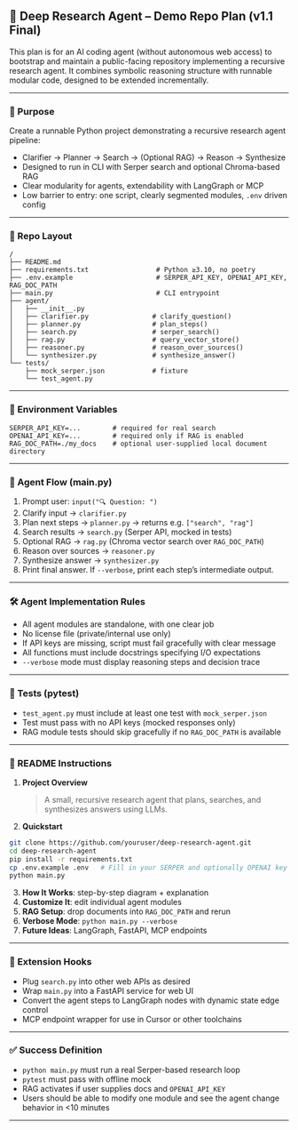 ## 🧠 Deep Research Agent – Demo Repo Plan (v1.1 Final)

This plan is for an AI coding agent (without autonomous web access) to bootstrap and maintain a public-facing repository implementing a recursive research agent. It combines symbolic reasoning structure with runnable modular code, designed to be extended incrementally.

---

### 🎯 Purpose

Create a runnable Python project demonstrating a recursive research agent pipeline:

* Clarifier → Planner → Search → (Optional RAG) → Reason → Synthesize
* Designed to run in CLI with Serper search and optional Chroma-based RAG
* Clear modularity for agents, extendability with LangGraph or MCP
* Low barrier to entry: one script, clearly segmented modules, `.env` driven config

---

### 📂 Repo Layout

```
/
├── README.md
├── requirements.txt                 # Python ≥3.10, no poetry
├── .env.example                     # SERPER_API_KEY, OPENAI_API_KEY, RAG_DOC_PATH
├── main.py                          # CLI entrypoint
├── agent/
│   ├── __init__.py
│   ├── clarifier.py                # clarify_question()
│   ├── planner.py                  # plan_steps()
│   ├── search.py                   # serper_search()
│   ├── rag.py                      # query_vector_store()
│   ├── reasoner.py                 # reason_over_sources()
│   └── synthesizer.py              # synthesize_answer()
└── tests/
    ├── mock_serper.json            # fixture
    └── test_agent.py
```

---

### 🔑 Environment Variables

```
SERPER_API_KEY=...        # required for real search
OPENAI_API_KEY=...        # required only if RAG is enabled
RAG_DOC_PATH=./my_docs    # optional user-supplied local document directory
```

---

### 🚀 Agent Flow (main.py)

1. Prompt user: `input("🔍 Question: ")`
2. Clarify input → `clarifier.py`
3. Plan next steps → `planner.py` → returns e.g. `["search", "rag"]`
4. Search results → `search.py` (Serper API, mocked in tests)
5. Optional RAG → `rag.py` (Chroma vector search over `RAG_DOC_PATH`)
6. Reason over sources → `reasoner.py`
7. Synthesize answer → `synthesizer.py`
8. Print final answer. If `--verbose`, print each step’s intermediate output.

---

### 🛠 Agent Implementation Rules

* All agent modules are standalone, with one clear job
* No license file (private/internal use only)
* If API keys are missing, script must fail gracefully with clear message
* All functions must include docstrings specifying I/O expectations
* `--verbose` mode must display reasoning steps and decision trace

---

### 🧪 Tests (pytest)

* `test_agent.py` must include at least one test with `mock_serper.json`
* Test must pass with no API keys (mocked responses only)
* RAG module tests should skip gracefully if no `RAG_DOC_PATH` is available

---

### 📘 README Instructions

1. **Project Overview**

   > A small, recursive research agent that plans, searches, and synthesizes answers using LLMs.
2. **Quickstart**

```bash
git clone https://github.com/youruser/deep-research-agent.git
cd deep-research-agent
pip install -r requirements.txt
cp .env.example .env   # Fill in your SERPER and optionally OPENAI key
python main.py
```

3. **How It Works**: step-by-step diagram + explanation
4. **Customize It**: edit individual agent modules
5. **RAG Setup**: drop documents into `RAG_DOC_PATH` and rerun
6. **Verbose Mode**: `python main.py --verbose`
7. **Future Ideas**: LangGraph, FastAPI, MCP endpoints

---

### 🔌 Extension Hooks

* Plug `search.py` into other web APIs as desired
* Wrap `main.py` into a FastAPI service for web UI
* Convert the agent steps to LangGraph nodes with dynamic state edge control
* MCP endpoint wrapper for use in Cursor or other toolchains

---

### ✅ Success Definition

* `python main.py` must run a real Serper-based research loop
* `pytest` must pass with offline mock
* RAG activates if user supplies docs and `OPENAI_API_KEY`
* Users should be able to modify one module and see the agent change behavior in <10 minutes

---
